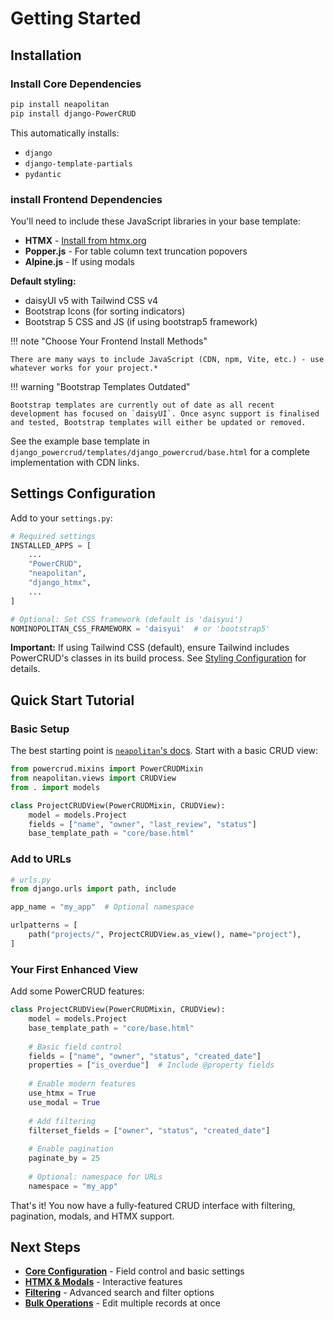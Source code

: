 # Getting Started

## Installation

### Install Core Dependencies

```bash
pip install neapolitan
pip install django-PowerCRUD
```

This automatically installs:

- `django`
- `django-template-partials`
- `pydantic`

### install Frontend Dependencies

You'll need to include these JavaScript libraries in your base template:

- **HTMX** - [Install from htmx.org](https://htmx.org/docs/#installing)
- **Popper.js** - For table column text truncation popovers
- **Alpine.js** - If using modals

**Default styling:**

- daisyUI v5 with Tailwind CSS v4
- Bootstrap Icons (for sorting indicators)
- Bootstrap 5 CSS and JS (if using bootstrap5 framework)

!!! note "Choose Your Frontend Install Methods"

    There are many ways to include JavaScript (CDN, npm, Vite, etc.) - use whatever works for your project.*

!!! warning "Bootstrap Templates Outdated"

    Bootstrap templates are currently out of date as all recent development has focused on `daisyUI`. Once async support is finalised and tested, Bootstrap templates will either be updated or removed.

See the example base template in `django_powercrud/templates/django_powercrud/base.html` for a complete implementation with CDN links.

## Settings Configuration

Add to your `settings.py`:

```python
# Required settings
INSTALLED_APPS = [
    ...
    "PowerCRUD",
    "neapolitan",
    "django_htmx",
    ...
]

# Optional: Set CSS framework (default is 'daisyui')
NOMINOPOLITAN_CSS_FRAMEWORK = 'daisyui'  # or 'bootstrap5'
```

**Important:** If using Tailwind CSS (default), ensure Tailwind includes PowerCRUD's classes in its build process. See [Styling Configuration](configuration/styling.md#tailwind-css-setup) for details.

## Quick Start Tutorial

### Basic Setup

The best starting point is [`neapolitan`'s docs](https://noumenal.es/neapolitan/). Start with a basic CRUD view:

```python
from powercrud.mixins import PowerCRUDMixin
from neapolitan.views import CRUDView
from . import models

class ProjectCRUDView(PowerCRUDMixin, CRUDView):
    model = models.Project
    fields = ["name", "owner", "last_review", "status"]
    base_template_path = "core/base.html"
```

### Add to URLs

```python
# urls.py
from django.urls import path, include

app_name = "my_app"  # Optional namespace

urlpatterns = [
    path("projects/", ProjectCRUDView.as_view(), name="project"),
]
```

### Your First Enhanced View

Add some PowerCRUD features:

```python
class ProjectCRUDView(PowerCRUDMixin, CRUDView):
    model = models.Project
    base_template_path = "core/base.html"
    
    # Basic field control
    fields = ["name", "owner", "status", "created_date"]
    properties = ["is_overdue"]  # Include @property fields
    
    # Enable modern features
    use_htmx = True
    use_modal = True
    
    # Add filtering
    filterset_fields = ["owner", "status", "created_date"]
    
    # Enable pagination
    paginate_by = 25
    
    # Optional: namespace for URLs
    namespace = "my_app"
```

That's it! You now have a fully-featured CRUD interface with filtering, pagination, modals, and HTMX support.

## Next Steps

- **[Core Configuration](configuration/core_config.md)** - Field control and basic settings
- **[HTMX & Modals](configuration/htmx_modals.md)** - Interactive features
- **[Filtering](configuration/filtering.md)** - Advanced search and filter options
- **[Bulk Operations](configuration/bulk_operations.md)** - Edit multiple records at once
